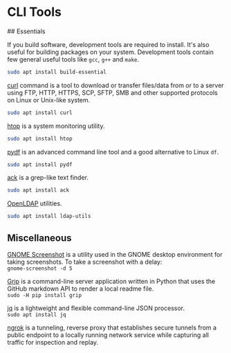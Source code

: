 # CLI Tools

## Essentials

If you build software, development tools are required to install. It's also
useful for building packages on your system. Development tools contain few
general useful tools like `gcc`, `g++` and `make`.

```bash
sudo apt install build-essential
```

[curl](https://curl.haxx.se/) command is a tool to download or transfer
files/data from or to a server using FTP, HTTP, HTTPS, SCP, SFTP, SMB and
other supported protocols on Linux or Unix-like system.

```bash
sudo apt install curl
```

[htop](https://hisham.hm/htop/) is a system monitoring utility.

```bash
sudo apt install htop
```

[pydf](https://launchpad.net/ubuntu/bionic/+source/pydf) is an advanced
command line tool and a good alternative to Linux `df`.

```bash
sudo apt install pydf
```

[ack](https://beyondgrep.com/install/) is a grep-like text finder.

```bash
sudo apt install ack
```

[OpenLDAP](https://www.openldap.org/) utilities.

```bash
sudo apt install ldap-utils
```

## Miscellaneous

[GNOME Screenshot](https://github.com/GNOME/gnome-screenshot) is a utility
used in the GNOME desktop environment for taking screenshots. To take a
screenshot with a delay:  
`gnome-screenshot -d 5`

[Grip](https://github.com/joeyespo/grip) is a command-line server application
written in Python that uses the GitHub markdown API to render a local readme
file.  
`sudo -H pip install grip`

[jq](https://stedolan.github.io/jq/) is a lightweight and flexible
command-line JSON processor.  
`sudo apt install jq`

[ngrok](https://ngrok.com/) is a tunneling, reverse proxy that establishes
secure tunnels from a public endpoint to a locally running network service
while capturing all traffic for inspection and replay.
